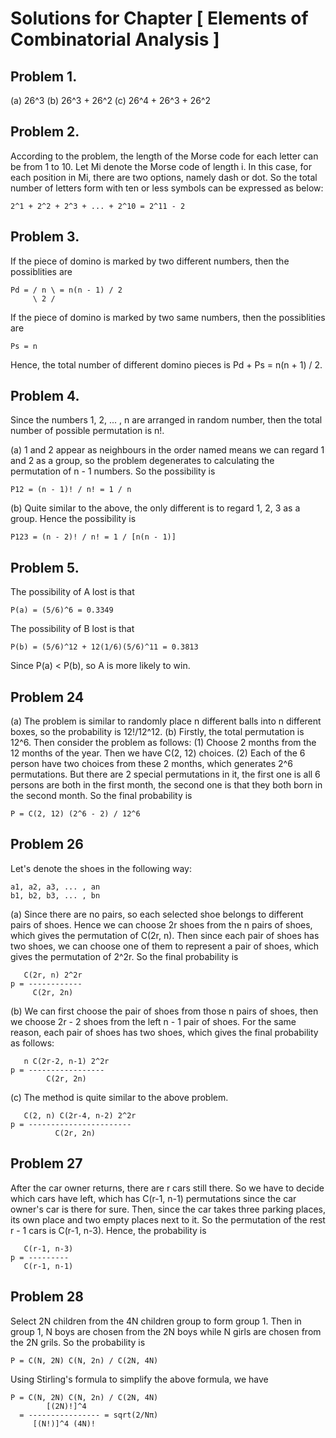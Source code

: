 # Solutions for Chapter [ Elements of Combinatorial Analysis ]

## Problem 1.

(a) 26^3
(b) 26^3 + 26^2
(c) 26^4 + 26^3 + 26^2

## Problem 2.

According to the problem, the length of the Morse code for each letter can be from 1 to 10. Let Mi denote the Morse code of length i. In this case, for each position in Mi, there are two options, namely dash or dot. So the total number of letters form with ten or less symbols can be expressed as below:

    2^1 + 2^2 + 2^3 + ... + 2^10 = 2^11 - 2

## Problem 3.

If the piece of domino is marked by two different numbers, then the possiblities are

    Pd = / n \ = n(n - 1) / 2
         \ 2 /

If the piece of domino is marked by two same numbers, then the possiblities are

    Ps = n

Hence, the total number of different domino pieces is Pd + Ps = n(n + 1) / 2.

## Problem 4.

Since the numbers 1, 2, ... , n are arranged in random number, then the total number of possible permutation is n!.

(a) 1 and 2 appear as neighbours in the order named means we can regard 1 and 2 as a group, so the problem degenerates to calculating the permutation of n - 1 numbers. So the possibility is

    P12 = (n - 1)! / n! = 1 / n

(b) Quite similar to the above, the only different is to regard 1, 2, 3 as a group. Hence the possibility is

    P123 = (n - 2)! / n! = 1 / [n(n - 1)]

## Problem 5.

The possibility of A lost is that

    P(a) = (5/6)^6 = 0.3349

The possibility of B lost is that

    P(b) = (5/6)^12 + 12(1/6)(5/6)^11 = 0.3813

Since P(a) &lt; P(b), so A is more likely to win.

## Problem 24

(a) The problem is similar to randomly place n different balls into n different boxes, so the probability is 12!/12^12.
(b) Firstly, the total permutation is 12^6. Then consider the problem as follows: (1) Choose 2 months from the 12 months of the year. Then we have C(2, 12) choices. (2) Each of the 6 person have two choices from these 2 months, which generates 2^6 permutations. But there are 2 special permutations in it, the first one is all 6 persons are both in the first month, the second one is that they both born in the second month. So the final probability is

    P = C(2, 12) (2^6 - 2) / 12^6

## Problem 26

Let's denote the shoes in the following way:

    a1, a2, a3, ... , an
    b1, b2, b3, ... , bn

(a) Since there are no pairs, so each selected shoe belongs to different pairs of shoes. Hence we can choose 2r shoes from the n pairs of shoes, which gives the permutation of C(2r, n). Then since each pair of shoes has two shoes, we can choose one of them to represent a pair of shoes, which gives the permutation of 2^2r. So the final probability is

       C(2r, n) 2^2r
    p = ------------
         C(2r, 2n)

(b) We can first choose the pair of shoes from those n pairs of shoes, then we choose 2r - 2 shoes from the left n - 1 pair of shoes. For the same reason, each pair of shoes has two shoes, which gives the final probability as follows:

       n C(2r-2, n-1) 2^2r
    p = -----------------
            C(2r, 2n)

(c) The method is quite similar to the above problem.

       C(2, n) C(2r-4, n-2) 2^2r
    p = -----------------------
              C(2r, 2n)

## Problem 27

After the car owner returns, there are r cars still there. So we have to decide which cars have left, which has C(r-1, n-1) permutations since the car owner's car is there for sure. Then, since the car takes three parking places, its own place and two empty places next to it. So the permutation of the rest r - 1 cars is C(r-1, n-3). Hence, the probability is

       C(r-1, n-3)
    p = ---------
       C(r-1, n-1)

## Problem 28

Select 2N children from the 4N children group to form group 1. Then in group 1, N boys are chosen from the 2N boys while N girls are chosen from the 2N grils. So the probability is

    P = C(N, 2N) C(N, 2n) / C(2N, 4N)

Using Stirling's formula to simplify the above formula, we have

    P = C(N, 2N) C(N, 2n) / C(2N, 4N)
            [(2N)!]^4
      = ---------------- = sqrt(2/Nπ)
         [(N!)]^4 (4N)!
